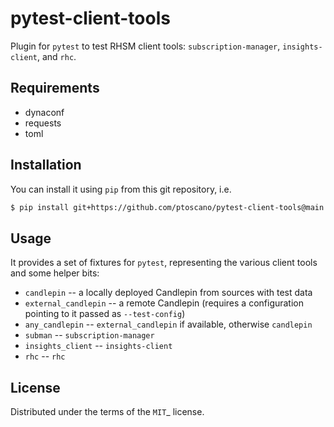 # pytest-client-tools

Plugin for `pytest` to test RHSM client tools: `subscription-manager`,
`insights-client`, and `rhc`.

## Requirements

- dynaconf
- requests
- toml

## Installation

You can install it using `pip` from this git repository, i.e.

```bash
$ pip install git+https://github.com/ptoscano/pytest-client-tools@main
```

## Usage

It provides a set of fixtures for `pytest`, representing the various client tools
and some helper bits:
- `candlepin` -- a locally deployed Candlepin from sources with test data
- `external_candlepin` -- a remote Candlepin (requires a configuration pointing
  to it passed as `--test-config`)
- `any_candlepin` -- `external_candlepin` if available, otherwise `candlepin`
- `subman` -- `subscription-manager`
- `insights_client` -- `insights-client`
- `rhc` -- `rhc`

## License

Distributed under the terms of the `MIT`_ license.
